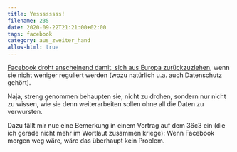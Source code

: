 ```yaml
---
title: Yessssssss!
filename: 235
date: 2020-09-22T21:21:00+02:00
tags: facebook
category: aus_zweiter_hand
allow-html: true
---
```

<p><a href="https://www.vice.com/en_us/article/889pk3/facebook-threatens-to-pull-out-of-europe-if-it-doesnt-get-its-way">Facebook droht anscheinend damit, sich aus Europa zurückzuziehen</a>, wenn sie nicht weniger reguliert werden (wozu natürlich u.a. auch Datenschutz gehört).</p>
<p>Naja, streng genommen behaupten sie, nicht zu drohen, sondern nur nicht zu wissen, wie sie denn weiterarbeiten sollen ohne all die Daten zu verwursten.</p>
<p>Dazu fällt mir nue eine Bemerkung in einem Vortrag auf dem 36c3 ein (die ich gerade nicht mehr im Wortlaut zusammen kriege): Wenn Facebook morgen weg wäre, wäre das überhaupt kein Problem.</p>
